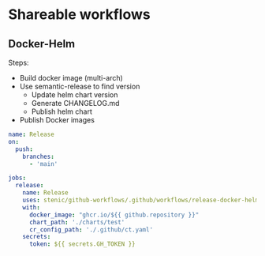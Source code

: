# Shareable workflows

## Docker-Helm

Steps:

- Build docker image (multi-arch)
- Use semantic-release to find version
  - Update helm chart version
  - Generate CHANGELOG.md
  - Publish helm chart
- Publish Docker images

```yaml
name: Release
on:
  push:
    branches:
      - 'main'

jobs:
  release:
    name: Release
    uses: stenic/github-workflows/.github/workflows/release-docker-helm.yaml@main
    with:
      docker_image: "ghcr.io/${{ github.repository }}"
      chart_path: './charts/test'
      cr_config_path: './.github/ct.yaml'
    secrets:
      token: ${{ secrets.GH_TOKEN }}
```
